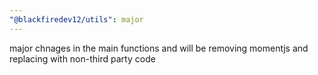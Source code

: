 ```yaml
---
"@blackfiredev12/utils": major
---
```


major chnages in the main functions and will be removing momentjs and replacing with non-third party code  

